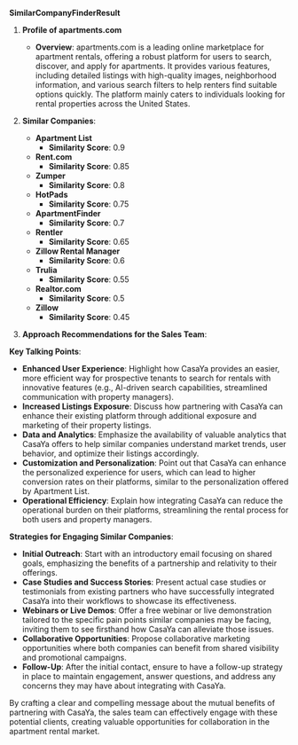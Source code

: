 **SimilarCompanyFinderResult**  
1. **Profile of apartments.com**  
   - **Overview**: apartments.com is a leading online marketplace for apartment rentals, offering a robust platform for users to search, discover, and apply for apartments. It provides various features, including detailed listings with high-quality images, neighborhood information, and various search filters to help renters find suitable options quickly. The platform mainly caters to individuals looking for rental properties across the United States.

2. **Similar Companies**:  
   - **Apartment List**  
     - **Similarity Score**: 0.9  
   - **Rent.com**  
     - **Similarity Score**: 0.85  
   - **Zumper**  
     - **Similarity Score**: 0.8  
   - **HotPads**  
     - **Similarity Score**: 0.75  
   - **ApartmentFinder**  
     - **Similarity Score**: 0.7  
   - **Rentler**  
     - **Similarity Score**: 0.65  
   - **Zillow Rental Manager**  
     - **Similarity Score**: 0.6  
   - **Trulia**  
     - **Similarity Score**: 0.55  
   - **Realtor.com**  
     - **Similarity Score**: 0.5  
   - **Zillow**  
     - **Similarity Score**: 0.45  

3. **Approach Recommendations for the Sales Team**:  

**Key Talking Points**:  
- **Enhanced User Experience**: Highlight how CasaYa provides an easier, more efficient way for prospective tenants to search for rentals with innovative features (e.g., AI-driven search capabilities, streamlined communication with property managers).
- **Increased Listings Exposure**: Discuss how partnering with CasaYa can enhance their existing platform through additional exposure and marketing of their property listings.
- **Data and Analytics**: Emphasize the availability of valuable analytics that CasaYa offers to help similar companies understand market trends, user behavior, and optimize their listings accordingly.
- **Customization and Personalization**: Point out that CasaYa can enhance the personalized experience for users, which can lead to higher conversion rates on their platforms, similar to the personalization offered by Apartment List.
- **Operational Efficiency**: Explain how integrating CasaYa can reduce the operational burden on their platforms, streamlining the rental process for both users and property managers.

**Strategies for Engaging Similar Companies**:  
- **Initial Outreach**: Start with an introductory email focusing on shared goals, emphasizing the benefits of a partnership and relativity to their offerings.
- **Case Studies and Success Stories**: Present actual case studies or testimonials from existing partners who have successfully integrated CasaYa into their workflows to showcase its effectiveness.
- **Webinars or Live Demos**: Offer a free webinar or live demonstration tailored to the specific pain points similar companies may be facing, inviting them to see firsthand how CasaYa can alleviate those issues.
- **Collaborative Opportunities**: Propose collaborative marketing opportunities where both companies can benefit from shared visibility and promotional campaigns.
- **Follow-Up**: After the initial contact, ensure to have a follow-up strategy in place to maintain engagement, answer questions, and address any concerns they may have about integrating with CasaYa.

By crafting a clear and compelling message about the mutual benefits of partnering with CasaYa, the sales team can effectively engage with these potential clients, creating valuable opportunities for collaboration in the apartment rental market.